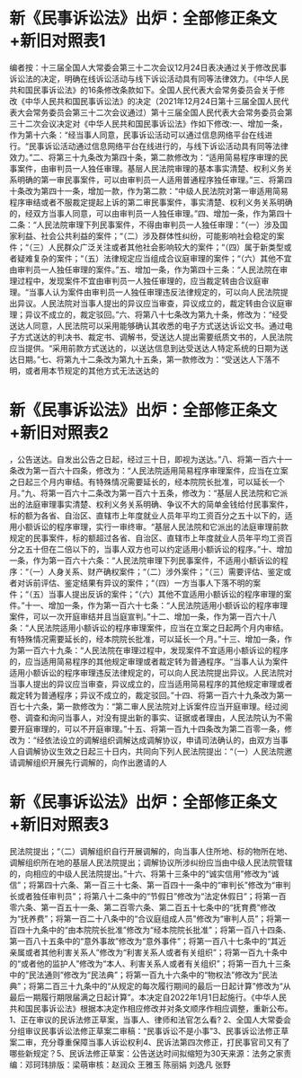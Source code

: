 # 新《民事诉讼法》出炉：全部修正条文+新旧对照表1

编者按：十三届全国人大常委会第三十二次会议12月24日表决通过关于修改民事诉讼法的决定，明确在线诉讼活动与线下诉讼活动具有同等法律效力。《中华人民共和国民事诉讼法》的16条修改条款如下。全国人民代表大会常务委员会关于修改《中华人民共和国民事诉讼法》的决定（2021年12月24日第十三届全国人民代表大会常务委员会第三十二次会议通过）第十三届全国人民代表大会常务委员会第三十二次会议决定对《中华人民共和国民事诉讼法》作如下修改:一、增加一条，作为第十六条：“经当事人同意，民事诉讼活动可以通过信息网络平台在线进行。“民事诉讼活动通过信息网络平台在线进行的，与线下诉讼活动具有同等法律效力。”二、将第三十九条改为第四十条，第二款修改为：“适用简易程序审理的民事案件，由审判员一人独任审理。基层人民法院审理的基本事实清楚、权利义务关系明确的第一审民事案件，可以由审判员一人适用普通程序独任审理。”三、将第四十条改为第四十一条，增加一款，作为第二款：“中级人民法院对第一审适用简易程序审结或者不服裁定提起上诉的第二审民事案件，事实清楚、权利义务关系明确的，经双方当事人同意，可以由审判员一人独任审理。”四、增加一条，作为第四十二条：“人民法院审理下列民事案件，不得由审判员一人独任审理：“（一）涉及国家利益、社会公共利益的案件；“（二）涉及群体性纠纷，可能影响社会稳定的案件；“（三）人民群众广泛关注或者其他社会影响较大的案件；“（四）属于新类型或者疑难复杂的案件；“（五）法律规定应当组成合议庭审理的案件；“（六）其他不宜由审判员一人独任审理的案件。”五、增加一条，作为第四十三条：“人民法院在审理过程中，发现案件不宜由审判员一人独任审理的，应当裁定转由合议庭审理。“当事人认为案件由审判员一人独任审理违反法律规定的，可以向人民法院提出异议。人民法院对当事人提出的异议应当审查，异议成立的，裁定转由合议庭审理；异议不成立的，裁定驳回。”六、将第八十七条改为第九十条，修改为：“经受送达人同意，人民法院可以采用能够确认其收悉的电子方式送达诉讼文书。通过电子方式送达的判决书、裁定书、调解书，受送达人提出需要纸质文书的，人民法院应当提供。“采用前款方式送达的，以送达信息到达受送达人特定系统的日期为送达日期。”七、将第九十二条改为第九十五条，第一款修改为：“受送达人下落不明，或者用本节规定的其他方式无法送达的

# 新《民事诉讼法》出炉：全部修正条文+新旧对照表2

，公告送达。自发出公告之日起，经过三十日，即视为送达。”八、将第一百六十一条改为第一百六十四条，修改为：“人民法院适用简易程序审理案件，应当在立案之日起三个月内审结。有特殊情况需要延长的，经本院院长批准，可以延长一个月。”九、将第一百六十二条改为第一百六十五条，修改为：“基层人民法院和它派出的法庭审理事实清楚、权利义务关系明确、争议不大的简单金钱给付民事案件，标的额为各省、自治区、直辖市上年度就业人员年平均工资百分之五十以下的，适用小额诉讼的程序审理，实行一审终审。“基层人民法院和它派出的法庭审理前款规定的民事案件，标的额超过各省、自治区、直辖市上年度就业人员年平均工资百分之五十但在二倍以下的，当事人双方也可以约定适用小额诉讼的程序。”十、增加一条，作为第一百六十六条：“人民法院审理下列民事案件，不适用小额诉讼的程序：“（一）人身关系、财产确权案件；“（二）涉外案件；“（三）需要评估、鉴定或者对诉前评估、鉴定结果有异议的案件；“（四）一方当事人下落不明的案件；“（五）当事人提出反诉的案件；“（六）其他不宜适用小额诉讼的程序审理的案件。”十一、增加一条，作为第一百六十七条：“人民法院适用小额诉讼的程序审理案件，可以一次开庭审结并且当庭宣判。”十二、增加一条，作为第一百六十八条：“人民法院适用小额诉讼的程序审理案件，应当在立案之日起两个月内审结。有特殊情况需要延长的，经本院院长批准，可以延长一个月。”十三、增加一条，作为第一百六十九条：“人民法院在审理过程中，发现案件不宜适用小额诉讼的程序的，应当适用简易程序的其他规定审理或者裁定转为普通程序。“当事人认为案件适用小额诉讼的程序审理违反法律规定的，可以向人民法院提出异议。人民法院对当事人提出的异议应当审查，异议成立的，应当适用简易程序的其他规定审理或者裁定转为普通程序；异议不成立的，裁定驳回。”十四、将第一百六十九条改为第一百七十六条，第一款修改为：“第二审人民法院对上诉案件应当开庭审理。经过阅卷、调查和询问当事人，对没有提出新的事实、证据或者理由，人民法院认为不需要开庭审理的，可以不开庭审理。”十五、将第一百九十四条改为第二百零一条，修改为：“经依法设立的调解组织调解达成调解协议，申请司法确认的，由双方当事人自调解协议生效之日起三十日内，共同向下列人民法院提出：“（一）人民法院邀请调解组织开展先行调解的，向作出邀请的人

# 新《民事诉讼法》出炉：全部修正条文+新旧对照表3

民法院提出；“（二）调解组织自行开展调解的，向当事人住所地、标的物所在地、调解组织所在地的基层人民法院提出；调解协议所涉纠纷应当由中级人民法院管辖的，向相应的中级人民法院提出。”十六、将第十三条中的“诚实信用”修改为“诚信”；将第四十六条、第一百三十七条、第一百四十一条中的“审判长”修改为“审判长或者独任审判员”；将第八十二条中的“节假日”修改为“法定休假日”；将第一百零六条、第一百五十一条、第二百零六条、第二百五十七条中的“抚育费”修改为“抚养费”；将第一百二十八条中的“合议庭组成人员”修改为“审判人员”；将第一百四十九条中的“由本院院长批准”修改为“经本院院长批准”；将第一百八十四条、第一百八十五条中的“意外事故”修改为“意外事件”；将第一百八十七条中的“其近亲属或者其他利害关系人”修改为“利害关系人或者有关组织”；将第一百九十条中的“或者他的监护人”修改为“本人、利害关系人或者有关组织”；将第一百九十三条中的“民法通则”修改为“民法典”；将第一百九十六条中的“物权法”修改为“民法典”；将第二百三十九条中的“从规定的每次履行期间的最后一日起计算”修改为“从最后一期履行期限届满之日起计算”。本决定自2022年1月1日起施行。《中华人民共和国民事诉讼法》根据本决定作相应修改并对条文顺序作相应调整，重新公布。1、正在审议的民诉法修正草案，当事人、律师和法官怎么看? 2、全国人大常委会分组审议民事诉讼法修正草案二审稿：“民事诉讼不是小事”3、民事诉讼法修正草案二审，充分尊重保障当事人诉讼权利4、民诉法第四次修正，打民事官司又有了哪些新规定？5、民诉法修正草案：公告送达时间拟缩短为30天来源：法务之家责编：邓珂玮排版：梁萌审核：赵润众 王雅玉 陈丽娟 刘逸凡 张野

